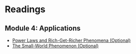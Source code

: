 # Readings

## Module 4: Applications

- [Power Laws and Rich-Get-Richer Phenomena (Optional)](./Readings/Power_Laws_and_Rich-Get-Richer_Phenomena.md)
- [The Small-World Phenomenon (Optional)](./Readings/The_Small-World_Phenomenon.md)